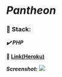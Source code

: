# ***Pantheon***

### :scroll: Stack:

   ***:heavy_check_mark: PHP***

**:link:  [Link(Heroku)](https://pantheon-framework.herokuapp.com/)**

***Screenshot:***
![](https://lh3.googleusercontent.com/veX_Fq7-hOHKFLrhwyz1LavT-U1ixSTPK124DFHdQERU2dBH9RtLeLQTnAeUh5Rm1Q-4UqgoTx_zEWBD22ST4AIK_R4_QzdJhE2nNVXK0tpfBPeSrs8pK_ghqAucNDYVbOAEsedvOI4zZynj-PWYJGKXEHl4shn44S6CLdDdo1cH8N5Z6FgsUiRzMas1WHacqB3GZbPVlBGXpRDaebEyqb7TINGRh4qutedZ6EqDaCQNbu5VbMX6cHdL0LCO_uwqmca4Wmd4BSY2hdLMs7rCpnPudf8CFmzRfSyJoX5mcd7Q5pHV0G5M-q20yre01VvDBm1X0d-DwgFI_aRyDBTW0YzHC-6xLhGSs1SqTHR3vSnyzbG6NIvOayGnaWkYCavJGi-Uo1usbRLEp7V04wC9IdpJ954wUywquVN_ctLaaPsALxljYZmkTM8mWvnRFr3N9p3lvcGWX1x7zFGsLvAnQlsjQ45jUh1o3BpMbJ_GM-lUnz_-B9VtwA8U8ixW-OIU0RqGrjPdhg647f5NzPaoSv1kBJNtAsWCKuSmlmxU5xgpBjB1qKYDvTtuPVl3gRvmBsB46BNael8StKkpEV0sKulfr8z3s98TtWZzworJzuRIqCd7yJPSiP3CHwPaY8oU2p4YooZwMB67Hax0WlBHLaz6nvVG2AwNbR8nilLWz584IvRStjsVUrE=w1364-h625-no)
